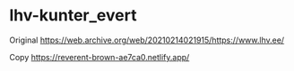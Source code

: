 # lhv-kunter_evert


Original
https://web.archive.org/web/20210214021915/https://www.lhv.ee/


Copy
https://reverent-brown-ae7ca0.netlify.app/
